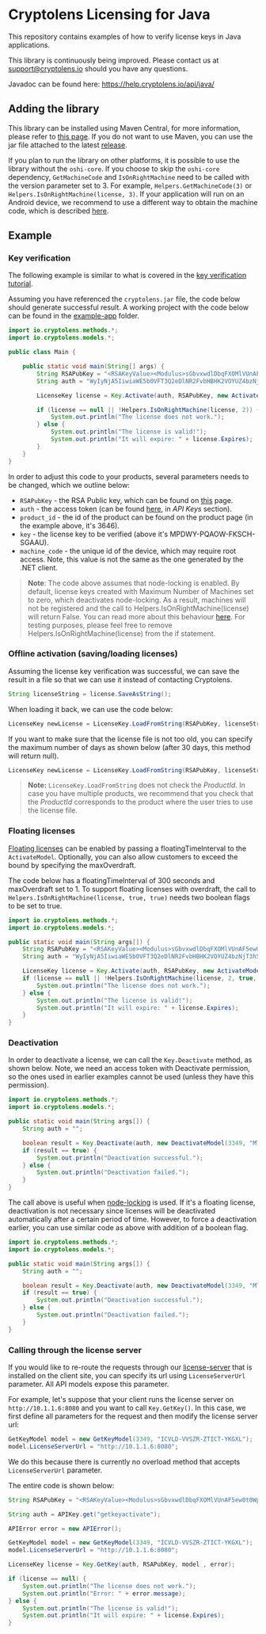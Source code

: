 # Cryptolens Licensing for Java

This repository contains examples of how to verify license keys in Java applications.

This library is continuously being improved. Please contact us at support@cryptolens.io should you have any questions.

Javadoc can be found here: https://help.cryptolens.io/api/java/

## Adding the library

This library can be installed using Maven Central, for more information, please refer to [this page](https://central.sonatype.com/artifact/io.cryptolens/cryptolens/). If you do not want to use Maven, you can use the jar file attached to the latest [release](https://github.com/Cryptolens/cryptolens-java/releases).

If you plan to run the library on other platforms, it is possible to use the library without the `oshi-core`. If you choose to skip the `oshi-core` dependency, `GetMachineCode` and `IsOnRightMachine` need to be called with the version parameter set to 3. For example, `Helpers.GetMachineCode(3)` or `Helpers.IsOnRightMachine(license, 3)`. If your application will run on an Android device, we recommend to use a different way to obtain the machine code, which is described [here](https://help.cryptolens.io/getting-started/ios-android).

## Example

### Key verification
The following example is similar to what is covered in the [key verification tutorial](https://help.cryptolens.io/examples/key-verification).

Assuming you have referenced the `cryptolens.jar` file, the code below should generate successful result. A working project with the code below can be found in the [example-app](https://github.com/Cryptolens/cryptolens-java/tree/master/example-app) folder.

```java
import io.cryptolens.methods.*;
import io.cryptolens.models.*;

public class Main {

    public static void main(String[] args) {
        String RSAPubKey = "<RSAKeyValue><Modulus>sGbvxwdlDbqFXOMlVUnAF5ew0t0WpPW7rFpI5jHQOFkht/326dvh7t74RYeMpjy357NljouhpTLA3a6idnn4j6c3jmPWBkjZndGsPL4Bqm+fwE48nKpGPjkj4q/yzT4tHXBTyvaBjA8bVoCTnu+LiC4XEaLZRThGzIn5KQXKCigg6tQRy0GXE13XYFVz/x1mjFbT9/7dS8p85n8BuwlY5JvuBIQkKhuCNFfrUxBWyu87CFnXWjIupCD2VO/GbxaCvzrRjLZjAngLCMtZbYBALksqGPgTUN7ZM24XbPWyLtKPaXF2i4XRR9u6eTj5BfnLbKAU5PIVfjIS+vNYYogteQ==</Modulus><Exponent>AQAB</Exponent></RSAKeyValue>";
        String auth = "WyIyNjA5IiwiaWE5b0VFT3Q2eDlNR2FvbHBHK2VOYUZ4bzNjT3h5UkNrMCtiYnhPRSJd";

        LicenseKey license = Key.Activate(auth, RSAPubKey, new ActivateModel(3349, "ICVLD-VVSZR-ZTICT-YKGXL", Helpers.GetMachineCode(2)));

        if (license == null || !Helpers.IsOnRightMachine(license, 2)) {
            System.out.println("The license does not work.");
        } else {
            System.out.println("The license is valid!");
            System.out.println("It will expire: " + license.Expires);
        }
    }
}

```

In order to adjust this code to your products, several parameters needs to be changed, which we outline below:

* `RSAPubKey` - the RSA Public key, which can be found on [this](https://app.cryptolens.io/docs/api/v3/QuickStart#api-keys) page.
* `auth` - the access token (can be found [here](https://app.cryptolens.io/docs/api/v3/QuickStart#api-keys), in *API Keys* section).
* `product_id` - the id of the product can be found on the product page (in the example above, it's 3646).
* `key` - the license key to be verified (above it's MPDWY-PQAOW-FKSCH-SGAAU).
* `machine_code` - the unique id of the device, which may require root access. Note, this value is not the same as the one generated by the .NET client.

> **Note**: The code above assumes that node-locking is enabled. By default, license keys created with Maximum Number of Machines set to zero, which deactivates node-locking. As a result, machines will not be registered and the call to Helpers.IsOnRightMachine(license) will return False. You can read more about this behaviour [here](https://help.cryptolens.io/faq/index#maximum-number-of-machines). For testing purposes, please feel free to remove Helpers.IsOnRightMachine(license) from the if statement.

### Offline activation (saving/loading licenses)
Assuming the license key verification was successful, we can save the result in a file so that we can use it instead of contacting Cryptolens.

```java
String licenseString = license.SaveAsString();
```

When loading it back, we can use the code below:

```java
LicenseKey newLicense = LicenseKey.LoadFromString(RSAPubKey, licenseString);
```

If you want to make sure that the license file is not too old, you can specify the maximum number of days as shown below (after 30 days, this method will return null).
```java
LicenseKey newLicense = LicenseKey.LoadFromString(RSAPubKey, licenseString, 30);
```

> **Note:** `LicenseKey.LoadFromString` does not check the *ProductId*. In case you have multiple products, we recommend that you check that the *ProductId* corresponds to the product where the user tries to use the license file.

### Floating licenses
[Floating licenses](https://help.cryptolens.io/licensing-models/floating) can be enabled by passing a floatingTimeInterval to the `ActivateModel`. Optionally, you can also allow customers to exceed the bound by specifying the maxOverdraft.

The code below has a floatingTimeInterval of 300 seconds and maxOverdraft set to 1. To support floating licenses with overdraft, the call to `Helpers.IsOnRightMachine(license, true, true)` needs two boolean flags to be set to true.

```java
import io.cryptolens.methods.*;
import io.cryptolens.models.*;

public static void main(String args[]) {
    String RSAPubKey = "<RSAKeyValue><Modulus>sGbvxwdlDbqFXOMlVUnAF5ew0t0WpPW7rFpI5jHQOFkht/326dvh7t74RYeMpjy357NljouhpTLA3a6idnn4j6c3jmPWBkjZndGsPL4Bqm+fwE48nKpGPjkj4q/yzT4tHXBTyvaBjA8bVoCTnu+LiC4XEaLZRThGzIn5KQXKCigg6tQRy0GXE13XYFVz/x1mjFbT9/7dS8p85n8BuwlY5JvuBIQkKhuCNFfrUxBWyu87CFnXWjIupCD2VO/GbxaCvzrRjLZjAngLCMtZbYBALksqGPgTUN7ZM24XbPWyLtKPaXF2i4XRR9u6eTj5BfnLbKAU5PIVfjIS+vNYYogteQ==</Modulus><Exponent>AQAB</Exponent></RSAKeyValue>";
    String auth = "WyIyNjA5IiwiaWE5b0VFT3Q2eDlNR2FvbHBHK2VOYUZ4bzNjT3h5UkNrMCtiYnhPRSJd";

    LicenseKey license = Key.Activate(auth, RSAPubKey, new ActivateModel(3349, "MTMPW-VZERP-JZVNZ-SCPZM", Helpers.GetMachineCode(2), 300, 1));
    if (license == null || !Helpers.IsOnRightMachine(license, 2, true, true)) {
        System.out.println("The license does not work.");
    } else {
        System.out.println("The license is valid!");
        System.out.println("It will expire: " + license.Expires);
    }
}
```

### Deactivation
In order to deactivate a license, we can call the `Key.Deactivate` method, as shown below. Note, we need an access token with Deactivate permission, so the ones used in earlier examples cannot be used (unless they have this permission).

```java
import io.cryptolens.methods.*;
import io.cryptolens.models.*;

public static void main(String args[]) {
    String auth = "";

    boolean result = Key.Deactivate(auth, new DeactivateModel(3349, "MTMPW-VZERP-JZVNZ-SCPZM", Helpers.GetMachineCode(2)));
    if (result == true) {
        System.out.println("Deactivation successful.");
    } else {
        System.out.println("Deactivation failed.");
    }
}
```

The call above is useful when [node-locking](https://help.cryptolens.io/licensing-models/node-locked) is used. If it's a floating license, deactivation is not necessary since licenses will be deactivated automatically after a certain period of time. However, to force a deactivation earlier, you can use similar code as above with addition of a boolean flag.

```java
import io.cryptolens.methods.*;
import io.cryptolens.models.*;

public static void main(String args[]) {
    String auth = "";

    boolean result = Key.Deactivate(auth, new DeactivateModel(3349, "MTMPW-VZERP-JZVNZ-SCPZM", Helpers.GetMachineCode(2), true));
    if (result == true) {
        System.out.println("Deactivation successful.");
    } else {
        System.out.println("Deactivation failed.");
    }
}
```

### Calling through the license server
If you would like to re-route the requests through our [license-server](https://github.com/cryptolens/license-server) that is installed on the client site, you can specify its url using `LicenseServerUrl`
parameter. All API models expose this parameter. 

For example, let's suppose that your client runs the license server on `http://10.1.1.6:8080` and you want to call `Key.GetKey()`. In this case, we first define all parameters for the request and then
modify the license server url:

```java
GetKeyModel model = new GetKeyModel(3349, "ICVLD-VVSZR-ZTICT-YKGXL");
model.LicenseServerUrl = "http://10.1.1.6:8080";
```

We do this because there is currently no overload method that accepts `LicenseServerUrl` parameter.

The entire code is shown below:

```java
String RSAPubKey = "<RSAKeyValue><Modulus>sGbvxwdlDbqFXOMlVUnAF5ew0t0WpPW7rFpI5jHQOFkht/326dvh7t74RYeMpjy357NljouhpTLA3a6idnn4j6c3jmPWBkjZndGsPL4Bqm+fwE48nKpGPjkj4q/yzT4tHXBTyvaBjA8bVoCTn+LiC4XEaLZRThGzIn5KQXKCigg6tQRy0GXE13XYFVz/x1mjFbT9/7dS8p85n8BuwlY5JvuBIQkKhuCNFfrUxBWyu87CFnXWjIupCD2VO/GbxaCvzrRjLZjAngLCMtZbYBALksqGPgTUN7ZM24XbPWyLtKPaXF2i4XRR9u6eTj5BfnLbKAU5PIVfjIS+vNYYogteQ==<Modulus><Exponent>AQAB</Exponent></RSAKeyValue>";

String auth = APIKey.get("getkeyactivate");

APIError error = new APIError();

GetKeyModel model = new GetKeyModel(3349, "ICVLD-VVSZR-ZTICT-YKGXL");
model.LicenseServerUrl = "http://10.1.1.6:8080";

LicenseKey license = Key.GetKey(auth, RSAPubKey, model , error);

if (license == null) {
    System.out.println("The license does not work.");
    System.out.println("Error: " + error.message);
} else {
    System.out.println("The license is valid!");
    System.out.println("It will expire: " + license.Expires);
}
```
